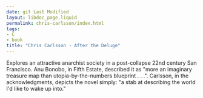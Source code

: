 ```yaml
---
date: git Last Modified
layout: libdoc_page.liquid
permalink: chris-carlsson/index.html
tags:
- C
- book
title: "Chris Carlsson - After the Deluge"
---
```


Explores an attractive anarchist society in a post-collapse 22nd  century San Francisco. Anu Bonobo, in  Fifth Estate,  described it as "more an imaginary treasure map than  utopia-by-the-numbers blueprint . . .". Carlsson, in the acknowledgments,  depicts the novel simply: "a stab at describing the world I'd like to wake up  into."